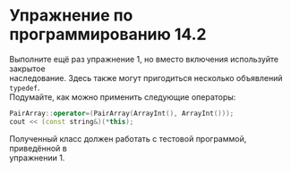 # Упражнение по программированию 14.2  
Выполните ещё раз упражнение 1, но вместо включения используйте закрытое  
наследование. Здесь также могут пригодиться несколько объявлений `typedef`.  
Подумайте, как можно применить следующие операторы:  
```cpp
PairArray::operator=(PairArray(ArrayInt(), ArrayInt()));
cout << (const string&)(*this);
```
Полученный класс должен работать с тестовой программой, приведённой в  
упражнении 1.
